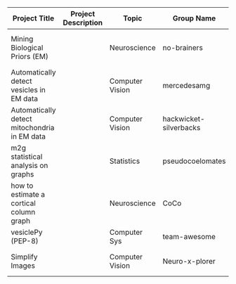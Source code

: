 | Project Title                                | Project Description                                                        | Topic           | Group Name | Group Members                                             |
|----------------------------------------------|----------------------------------------------------------------------------|-----------------|---------------|-----------------------------------------------------------|
| Mining Biological Priors (EM)                |                                                                            | Neuroscience    | no-brainers   | Eileen, Katie, Sandra, Elizabeth                                                          |
| Automatically detect vesicles in EM data     |                                                                            | Computer Vision | mercedesamg   | Matt, Alex, Greg                                                         |
| Automatically detect mitochondria in EM data |                                                                            | Computer Vision | hackwicket-silverbacks   | Brandon, Ryan, Eric                                                          |
| m2g statistical analysis on graphs           |                                                                            | Statistics      | pseudocoelomates   | Addison, Dahlia, Chris, Monica                                                          |
| how to estimate a cortical column graph      |                                                                            | Neuroscience    | CoCo          | Daniel, Kevin, Adam                                                          |
| vesiclePy (PEP-8)                            |                                                                            | Computer Sys    | team-awesome  | Jizhou, Mary, Jo                                                          |
| Simplify Images                              |                                                                            | Computer Vision | Neuro-x-plorer  | Thomas, Albert, Augusto                                                         |

